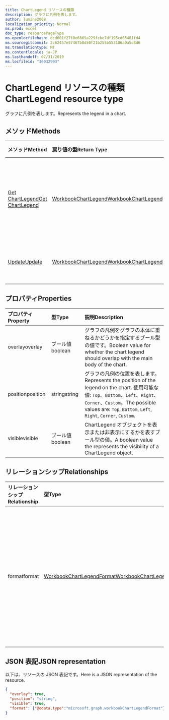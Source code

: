 ```yaml
---
title: ChartLegend リソースの種類
description: グラフに凡例を表します。
author: lumine2008
localization_priority: Normal
ms.prod: excel
doc_type: resourcePageType
ms.openlocfilehash: dcd601f27f0e6869a229fcbe7df195cd65481fd4
ms.sourcegitcommit: 2c62457e57467b8d50f21b255b553106a9a5d8d6
ms.translationtype: MT
ms.contentlocale: ja-JP
ms.lasthandoff: 07/31/2019
ms.locfileid: "36032993"
---
```

# <a name="chartlegend-resource-type"></a><span data-ttu-id="5791f-103">ChartLegend リソースの種類</span><span class="sxs-lookup"><span data-stu-id="5791f-103">ChartLegend resource type</span></span>

<span data-ttu-id="5791f-104">グラフに凡例を表します。</span><span class="sxs-lookup"><span data-stu-id="5791f-104">Represents the legend in a chart.</span></span>


## <a name="methods"></a><span data-ttu-id="5791f-105">メソッド</span><span class="sxs-lookup"><span data-stu-id="5791f-105">Methods</span></span>

| <span data-ttu-id="5791f-106">メソッド</span><span class="sxs-lookup"><span data-stu-id="5791f-106">Method</span></span>           | <span data-ttu-id="5791f-107">戻り値の型</span><span class="sxs-lookup"><span data-stu-id="5791f-107">Return Type</span></span>    |<span data-ttu-id="5791f-108">説明</span><span class="sxs-lookup"><span data-stu-id="5791f-108">Description</span></span>|
|:---------------|:--------|:----------|
|[<span data-ttu-id="5791f-109">Get ChartLegend</span><span class="sxs-lookup"><span data-stu-id="5791f-109">Get ChartLegend</span></span>](../api/chartlegend-get.md) | [<span data-ttu-id="5791f-110">WorkbookChartLegend</span><span class="sxs-lookup"><span data-stu-id="5791f-110">WorkbookChartLegend</span></span>](chartlegend.md) |<span data-ttu-id="5791f-111">chartLegend オブジェクトのプロパティと関係を読み取ります。</span><span class="sxs-lookup"><span data-stu-id="5791f-111">Read properties and relationships of chartLegend object.</span></span>|
|[<span data-ttu-id="5791f-112">Update</span><span class="sxs-lookup"><span data-stu-id="5791f-112">Update</span></span>](../api/chartlegend-update.md) | [<span data-ttu-id="5791f-113">WorkbookChartLegend</span><span class="sxs-lookup"><span data-stu-id="5791f-113">WorkbookChartLegend</span></span>](chartlegend.md) |<span data-ttu-id="5791f-114">ChartLegend オブジェクトを更新します。</span><span class="sxs-lookup"><span data-stu-id="5791f-114">Update ChartLegend object.</span></span> |

## <a name="properties"></a><span data-ttu-id="5791f-115">プロパティ</span><span class="sxs-lookup"><span data-stu-id="5791f-115">Properties</span></span>
| <span data-ttu-id="5791f-116">プロパティ</span><span class="sxs-lookup"><span data-stu-id="5791f-116">Property</span></span>     | <span data-ttu-id="5791f-117">型</span><span class="sxs-lookup"><span data-stu-id="5791f-117">Type</span></span>   |<span data-ttu-id="5791f-118">説明</span><span class="sxs-lookup"><span data-stu-id="5791f-118">Description</span></span>|
|:---------------|:--------|:----------|
|<span data-ttu-id="5791f-119">overlay</span><span class="sxs-lookup"><span data-stu-id="5791f-119">overlay</span></span>|<span data-ttu-id="5791f-120">ブール値</span><span class="sxs-lookup"><span data-stu-id="5791f-120">boolean</span></span>|<span data-ttu-id="5791f-121">グラフの凡例をグラフの本体に重ねるかどうかを指定するブール型の値です。</span><span class="sxs-lookup"><span data-stu-id="5791f-121">Boolean value for whether the chart legend should overlap with the main body of the chart.</span></span>|
|<span data-ttu-id="5791f-122">position</span><span class="sxs-lookup"><span data-stu-id="5791f-122">position</span></span>|<span data-ttu-id="5791f-123">string</span><span class="sxs-lookup"><span data-stu-id="5791f-123">string</span></span>|<span data-ttu-id="5791f-124">グラフの凡例の位置を表します。</span><span class="sxs-lookup"><span data-stu-id="5791f-124">Represents the position of the legend on the chart.</span></span> <span data-ttu-id="5791f-125">使用可能な値: `Top`、`Bottom`、`Left`、`Right`、`Corner`、`Custom`。</span><span class="sxs-lookup"><span data-stu-id="5791f-125">The possible values are: `Top`, `Bottom`, `Left`, `Right`, `Corner`, `Custom`.</span></span>|
|<span data-ttu-id="5791f-126">visible</span><span class="sxs-lookup"><span data-stu-id="5791f-126">visible</span></span>|<span data-ttu-id="5791f-127">ブール値</span><span class="sxs-lookup"><span data-stu-id="5791f-127">boolean</span></span>|<span data-ttu-id="5791f-128">ChartLegend オブジェクトを表示または非表示にするかを表すブール型の値。</span><span class="sxs-lookup"><span data-stu-id="5791f-128">A boolean value the represents the visibility of a ChartLegend object.</span></span>|

## <a name="relationships"></a><span data-ttu-id="5791f-129">リレーションシップ</span><span class="sxs-lookup"><span data-stu-id="5791f-129">Relationships</span></span>
| <span data-ttu-id="5791f-130">リレーションシップ</span><span class="sxs-lookup"><span data-stu-id="5791f-130">Relationship</span></span> | <span data-ttu-id="5791f-131">型</span><span class="sxs-lookup"><span data-stu-id="5791f-131">Type</span></span>   |<span data-ttu-id="5791f-132">説明</span><span class="sxs-lookup"><span data-stu-id="5791f-132">Description</span></span>|
|:---------------|:--------|:----------|
|<span data-ttu-id="5791f-133">format</span><span class="sxs-lookup"><span data-stu-id="5791f-133">format</span></span>|[<span data-ttu-id="5791f-134">WorkbookChartLegendFormat</span><span class="sxs-lookup"><span data-stu-id="5791f-134">WorkbookChartLegendFormat</span></span>](chartlegendformat.md)|<span data-ttu-id="5791f-135">塗りつぶしとフォントの書式設定を含む、グラフの凡例の書式設定を表します。</span><span class="sxs-lookup"><span data-stu-id="5791f-135">Represents the formatting of a chart legend, which includes fill and font formatting.</span></span> <span data-ttu-id="5791f-136">読み取り専用です。</span><span class="sxs-lookup"><span data-stu-id="5791f-136">Read-only.</span></span>|

## <a name="json-representation"></a><span data-ttu-id="5791f-137">JSON 表記</span><span class="sxs-lookup"><span data-stu-id="5791f-137">JSON representation</span></span>

<span data-ttu-id="5791f-138">以下は、リソースの JSON 表記です。</span><span class="sxs-lookup"><span data-stu-id="5791f-138">Here is a JSON representation of the resource.</span></span>

<!-- {
  "blockType": "resource",
  "baseType": "microsoft.graph.entity",
  "optionalProperties": [

  ],
  "@odata.type": "microsoft.graph.workbookChartLegend"
}-->

```json
{
  "overlay": true,
  "position": "string",
  "visible": true,
  "format": {"@odata.type":"microsoft.graph.workbookChartLegendFormat"}
}

```

<!-- uuid: 8fcb5dbc-d5aa-4681-8e31-b001d5168d79
2015-10-25 14:57:30 UTC -->
<!-- {
  "type": "#page.annotation",
  "description": "ChartLegend resource",
  "keywords": "",
  "section": "documentation",
  "tocPath": ""
}-->
